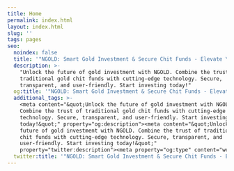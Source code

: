 ```yaml
---
title: Home
permalink: index.html
layout: index.html
slug: ''
tags: pages
seo:
  noindex: false
  title: '"NGOLD: Smart Gold Investment & Secure Chit Funds - Elevate Your Savings"'
  description: >-
    "Unlock the future of gold investment with NGOLD. Combine the trust of
    traditional gold chit funds with cutting-edge technology. Secure,
    transparent, and user-friendly. Start investing today!"
  og:title: '"NGOLD: Smart Gold Investment & Secure Chit Funds - Elevate Your Savings"'
  additional_tags: >-
    <meta content="&quot;Unlock the future of gold investment with NGOLD.
    Combine the trust of traditional gold chit funds with cutting-edge
    technology. Secure, transparent, and user-friendly. Start investing
    today!&quot;" property="og:description"><meta content="&quot;Unlock the
    future of gold investment with NGOLD. Combine the trust of traditional gold
    chit funds with cutting-edge technology. Secure, transparent, and
    user-friendly. Start investing today!&quot;"
    property="twitter:description"><meta property="og:type" content="website">
  twitter:title: '"NGOLD: Smart Gold Investment & Secure Chit Funds - Elevate Your Savings"'
---
```




